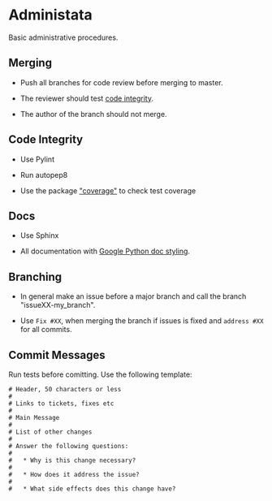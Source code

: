 # Administata

Basic administrative procedures.

## Merging

 * Push all branches for code review before merging to master.

 * The reviewer should test [code integrity](#code-integrity).

 * The author of the branch should not merge.

## Code Integrity

 * Use Pylint

 * Run autopep8

 * Use the package
   ["coverage"](https://pypi.python.org/pypi/coverage/3.7.1) to check
   test coverage

## Docs

 * Use Sphinx

 * All documentation with
   [Google Python doc styling](http://google-styleguide.googlecode.com/svn/trunk/pyguide.html#Comments).

## Branching

 * In general make an issue before a major branch and call the branch
   "issueXX-my_branch".

 * Use `Fix #XX`, when merging the branch if issues is fixed and
   `address #XX` for all commits.

## Commit Messages

Run tests before comitting. Use the following template:

```
# Header, 50 characters or less
#
# Links to tickets, fixes etc
#
# Main Message
#
# List of other changes
#
# Answer the following questions:
#
#   * Why is this change necessary?
#
#   * How does it address the issue?
#
#   * What side effects does this change have?
```
